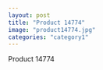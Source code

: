 ```yaml
---
layout: post
title: "Product 14774"
image: "product14774.jpg"
categories: "category1"
---
```

Product 14774
